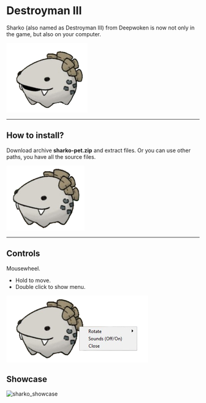 # Destroyman III

Sharko (also named as Destroyman III) from Deepwoken is now not only in the game, but also on your computer.

![sharko](/readme_img/3.png)
***

## How to install?

Download archive __sharko-pet.zip__ and extract files.
Or you can use other paths, you have all the source files.

![sharko_idle](/readme_img/4.png)
***

## Controls
Mousewheel.
+ Hold to move.
+ Double click to show menu.

![sharko_menu](/readme_img/2.png)

## Showcase

![sharko_showcase](/readme_img/5.gif)
